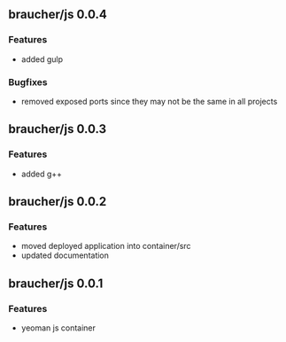 ## braucher/js 0.0.4

### Features
- added gulp

### Bugfixes
- removed exposed ports since they may not be the same
  in all projects

## braucher/js 0.0.3

### Features
- added g++

## braucher/js 0.0.2

### Features
- moved deployed application into container/src
- updated documentation

## braucher/js 0.0.1

### Features
- yeoman js container
